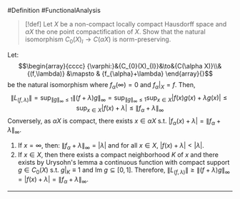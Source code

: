 #Definition #FunctionalAnalysis 

> [!def] 
> Let $X$ be a non-compact locally compact Hausdorff space and $\alpha X$ the one point compactification of $X$. Show that the natural isomorphism $C_{0}(X)_{I}\to C(\alpha X)$ is norm-preserving.

Let: $$\begin{array}{cccc} {\varphi:}&{C_{0}(X)_{I}}&\to&{C(\alpha X)}\\&{(f,\lambda)} &\mapsto & {f_{\alpha}+\lambda} \end{array}{}$$be the natural isomorphism where $f_{\alpha}(\infty)=0$ and $f_{\alpha}|_{X}=f$.  Then,
$$\left\| L_{(f,\lambda)} \right\| =\sup_{\|g\|_{\infty}\leq 1}\|(f+\lambda)g\|_{\infty}=\sup_{\left\| g \right\| _{\infty}\leq 1}\sup_{x\in X}\left| f(x)g(x)+\lambda g(x) \right|\leq \sup_{x\in X}\left| f(x)+\lambda \right| \leq\|f_{\alpha}+\lambda \|_{\infty}$$Conversely, as $\alpha X$ is compact, there exists $x\in \alpha X$ s.t. $|f_{\alpha}(x)+\lambda|=\|f_{\alpha}+\lambda\|_{\infty}$. 
1. If $x=\infty$, then: $\left\| f_{\alpha}+\lambda \right\|_{\infty}=\left| \lambda \right|$ and for all $x\in X$, $\left| f(x)+\lambda \right|<\left| \lambda \right|$. 
2. If $x\in X$, then there exists a compact neighborhood $K$ of $x$ and there exists by Urysohn's lemma a continuous function with compact support $g\in C_{0}(X)$ s.t. $g|_{K}\equiv1$ and $\text{Im }g\subseteq[0,1]$. Therefore, $\|L_{(f,\lambda)}\|\geq\|(f+\lambda)g\|_{\infty}=\left| f(x)+\lambda \right|=\left\| f_{\alpha}+\lambda \right\|_{\infty}$.
---
